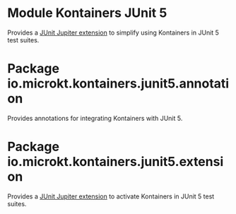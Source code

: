 # Module Kontainers JUnit 5

Provides a [JUnit Jupiter extension](https://junit.org/junit5/docs/current/user-guide/#extensions)
to simplify using Kontainers in JUnit 5 test suites.

# Package io.microkt.kontainers.junit5.annotation

Provides annotations for integrating Kontainers with JUnit 5.

# Package io.microkt.kontainers.junit5.extension

Provides a [JUnit Jupiter extension](https://junit.org/junit5/docs/current/user-guide/#extensions)
to activate Kontainers in JUnit 5 test suites.
